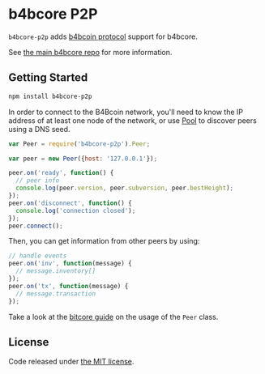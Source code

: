b4bcore P2P
=======

`b4bcore-p2p` adds [b4bcoin protocol](https://en.bitcoin.it/wiki/Protocol_documentation) support for b4bcore.

See [the main b4bcore repo](https://github.com/B4Bcoin/b4bcore) for more information.

## Getting Started

```sh
npm install b4bcore-p2p
```
In order to connect to the B4Bcoin network, you'll need to know the IP address of at least one node of the network, or use [Pool](/docs/pool.md) to discover peers using a DNS seed.

```javascript
var Peer = require('b4bcore-p2p').Peer;

var peer = new Peer({host: '127.0.0.1'});

peer.on('ready', function() {
  // peer info
  console.log(peer.version, peer.subversion, peer.bestHeight);
});
peer.on('disconnect', function() {
  console.log('connection closed');
});
peer.connect();
```

Then, you can get information from other peers by using:

```javascript
// handle events
peer.on('inv', function(message) {
  // message.inventory[]
});
peer.on('tx', function(message) {
  // message.transaction
});
```

Take a look at the [bitcore guide](http://bitcore.io/guide/peer.html) on the usage of the `Peer` class.


## License

Code released under [the MIT license](https://github.com/B4Bcoin/b4bcore/blob/master/LICENSE).
